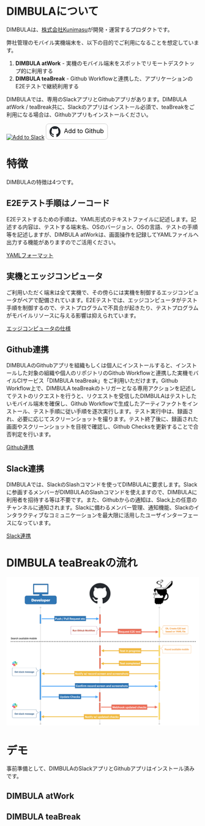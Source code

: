 <style>
a:hover {
  font-weight: normal !important;
}
</style>

# DIMBULAについて

DIMBULAは、[株式会社Kunimasu](https://kunimasu.com/)が開発・運営するプロダクトです。

弊社管理のモバイル実機端末を、以下の目的でご利用になることを想定しています。

1. **DIMBULA atWork** - 実機のモバイル端末をスポットでリモートデスクトップ的に利用する
2. **DIMBULA teaBreak** - Github Workflowと連携した、アプリケーションのE2Eテストで継続利用する

DIMBULAでは、専用のSlackアプリとGithubアプリがあります。DIMBULA atWork / teaBreak共に、Slackのアプリはインストール必須で、teaBreakをご利用になる場合は、Githubアプリもインストールください。

<a href="https://slack.com/oauth/v2/authorize?client_id=2434429732679.4945997903222&scope=chat:write,commands,users:read&user_scope="><img alt="Add to Slack" height="40" width="139" src="https://platform.slack-edge.com/img/add_to_slack.png" srcSet="https://platform.slack-edge.com/img/add_to_slack.png 1x, https://platform.slack-edge.com/img/add_to_slack@2x.png 2x" /></a>
<a href="https://github.com/marketplace/dimbula-real-mobile-ci-computing" style="border-radius: 8px; background-color: white; height: 40px; display: inline-block; position: relative; width: 160px; border: 1px solid #CCCCCC;">
<img src="../../assets/image/github-icon.png" alt="Github" height="30" style="display: inline-block; margin: 5px 8px;" />
<span style="color: black; font-size: 16px; position: absolute; top: 8px;">Add to Github</span>
</a>

# 特徴

DIMBULAの特徴は4つです。

## E2Eテスト手順はノーコード

E2Eテストするための手順は、YAML形式のテキストファイルに記述します。記述する内容は、テストする端末名、OSのバージョン、OSの言語、テストの手順等を記述しますが、DIMBULA atWorkは、画面操作を記録してYAMLファイルへ出力する機能がありますのでご活用ください。

[YAMLフォーマット](feataure/yaml_format.md)

## 実機とエッジコンピュータ

ご利用いただく端末は全て実機で、その傍らには実機を制御するエッジコンピュータがペアで配備されています。E2Eテストでは、エッジコンピュータがテスト手順を制御するので、テストプログラムで不具合が起きたり、テストプログラムがモバイルリソースに与える影響は抑えられています。

[エッジコンピュータの仕様](feataure/edge_computer_spec.md)

## Github連携

DIMBULAのGithubアプリを組織もしくは個人にインストールすると、インストールした対象の組織や個人のリポジトリのGithub Workflowと連携した実機モバイルCIサービス「DIMBULA teaBreak」をご利用いただけます。Github Workflow上で、DIMBULA teaBreakのトリガーとなる専用アクションを記述してテストのリクエストを行うと、リクエストを受信したDIMBULAはテストしたいモバイル端末を確保し、Github Workflowで生成したアーティファクトをインストール、テスト手順に従い手順を逐次実行します。テスト実行中は、録画され、必要に応じてスクリーンショットを撮ります。テスト終了後に、録画された画面やスクリーンショットを目視で確認し、Github Checksを更新することで合否判定を行います。

[Github連携](feataure/github_integration.md)

## Slack連携

DIMBULAでは、SlackのSlashコマンドを使ってDIMBULAに要求します。Slackに参画するメンバーがDIMBULAのSlashコマンドを使えますので、DIMBULAに利用者を招待する等は不要です。また、Githubからの通知は、Slack上の任意のチャンネルに通知されます。Slackに備わるメンバー管理、通知機能、Slackのインタラクティブなコミュニケーションを最大限に活用したユーザインターフェースになっています。

[Slack連携](feataure/slack_integration.md)

# DIMBULA teaBreakの流れ

<a href="../../assets/image/teaBreak_flow.png" target="_blank">
  <img src="../../assets/image/teaBreak_flow.png" alt="DIMBULA flow" />
</a>

# デモ

事前準備として、DIMBULAのSlackアプリとGithubアプリはインストール済みです。

## DIMBULA atWork

## DIMBULA teaBreak
